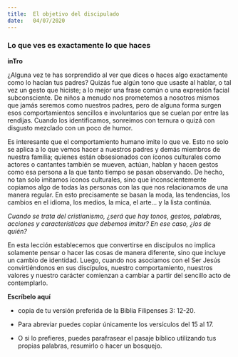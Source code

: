 ```yaml
---
title:  El objetivo del discipulado
date:   04/07/2020
---
```


### Lo que ves es exactamente lo que haces

**inTro**

¿Alguna vez te has sorprendido al ver que dices o haces algo exactamente como lo hacían tus padres? Quizás fue algún tono que usaste al hablar, o tal vez un gesto que hiciste; a lo mejor una frase común o una expresión facial subconsciente. De niños a menudo nos prometemos a nosotros mismos que jamás seremos como nuestros padres, pero de alguna forma surgen esos comportamientos sencillos e involuntarios que se cuelan por entre las rendijas. Cuando los identificamos, sonreímos con ternura o quizá con disgusto mezclado con un poco de humor.

Es interesante que el comportamiento humano imite lo que ve. Esto no solo se aplica a lo que vemos hacer a nuestros padres y demás miembros de nuestra familia; quienes están obsesionados con íconos culturales como actores o cantantes también se mueven, actúan, hablan y hacen gestos como esa persona a la que tanto tiempo se pasan observando. De hecho, no tan solo imitamos íconos culturales, sino que inconscientemente copiamos algo de todas las personas con las que nos relacionamos de una manera regular. En esto precisamente se basan la moda, las tendencias, los cambios en el idioma, los medios, la mica, el arte... y la lista continúa.

_Cuando se trata del cristianismo, ¿será que hay tonos, gestos, palabras, acciones y características que debemos imitar? En ese caso, ¿los de quién?_

En esta lección establecemos que convertirse en discípulos no implica solamente pensar o hacer las cosas de manera diferente, sino que incluye un cambio de identidad. Luego, cuando nos asociamos con el Ser Jesús convirtiéndonos en sus discípulos, nuestro comportamiento, nuestros valores y nuestro carácter comienzan a cambiar a partir del sencillo acto de contemplarlo.

**Escríbelo aquí**

- copia de tu versión preferida de la Biblia Filipenses 3: 12-20.

- Para abreviar puedes copiar únicamente los versículos del 15 al 17.

- O si lo prefieres, puedes parafrasear el pasaje bíblico utilizando tus propias palabras, resumirlo o hacer un bosquejo.
